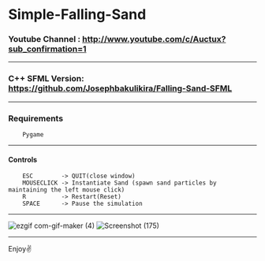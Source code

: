 # Simple-Falling-Sand

### Youtube Channel : http://www.youtube.com/c/Auctux?sub_confirmation=1
---
### C++ SFML Version: https://github.com/Josephbakulikira/Falling-Sand-SFML
---
### Requirements
        Pygame
---
#### Controls
        ESC        -> QUIT(close window)
        MOUSECLICK -> Instantiate Sand (spawn sand particles by maintaining the left mouse click)
        R          -> Restart(Reset)
        SPACE      -> Pause the simulation
---
![ezgif com-gif-maker (4)](https://user-images.githubusercontent.com/48150537/131813963-29b076f2-95bb-48d1-84b0-2532416e1fbf.gif)
![Screenshot (175)](https://user-images.githubusercontent.com/48150537/131814001-f2013082-8326-4326-a77d-2c87c05f43c2.png)

---
Enjoy✌️
        
